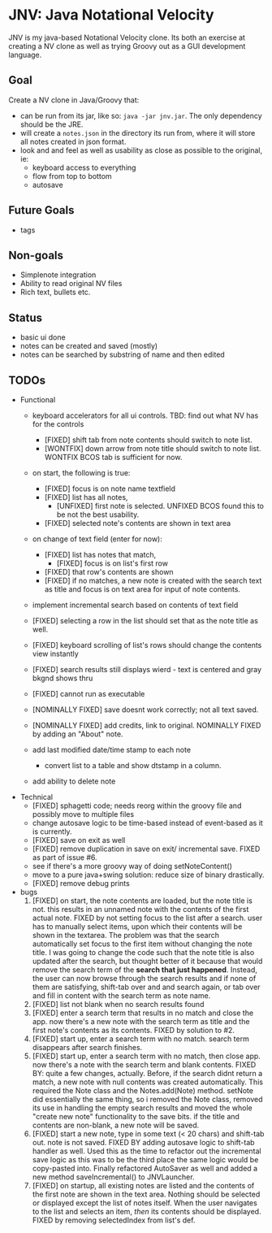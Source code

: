 JNV: Java Notational Velocity
=============================

JNV is my java-based Notational Velocity clone. Its both an exercise at creating a NV clone as well as trying Groovy out as a GUI development language.

Goal
----
Create a NV clone in Java/Groovy that:

- can be run from its jar, like so: `java -jar jnv.jar`. The only dependency should be the JRE.
- will create a `notes.json` in the directory its run from, where it will store all notes created in json format.
- look and and feel as well as usability as close as possible to the original, ie:
	- keyboard access to everything
	- flow from top to bottom
	- autosave

Future Goals
------------

- tags

Non-goals
---------

- Simplenote integration
- Ability to read original NV files
- Rich text, bullets etc.

Status
-----

- basic ui done
- notes can be created and saved (mostly)
- notes can be searched by substring of name and then edited

TODOs
-----

- Functional
	- keyboard accelerators for all ui controls. TBD: find out what NV has for the controls
		- [FIXED] shift tab from note contents should switch to note list.
		- [WONTFIX] down arrow from note title should switch to note list. WONTFIX BCOS tab is sufficient for now.
	- on start, the following is true:
		- [FIXED] focus is on note name textfield
		- [FIXED] list has all notes, 
			- [UNFIXED] first note is selected. UNFIXED BCOS found this to be not the best usability.
		- [FIXED] selected note's contents are shown in text area
	- on change of text field (enter for now):
		- [FIXED] list has notes that match, 
			- [FIXED] focus is on list's first row
		- [FIXED] that row's contents are shown
		- [FIXED] if no matches, a new note is created with the search text as title and focus is on text area for input of note contents.
	- implement incremental search based on contents of text field
	- [FIXED] selecting a row in the list should set that as the note title as well. 
	- [FIXED] keyboard scrolling of list's rows should change the contents view instantly

	- [FIXED] search results still displays wierd - text is centered and gray bkgnd shows thru
	- [FIXED] cannot run as executable
	- [NOMINALLY FIXED] save doesnt work correctly; not all text saved.
	- [NOMINALLY FIXED] add credits, link to original. NOMINALLY FIXED by adding an "About" note.
	- add last modified date/time stamp to each note
		- convert list to a table and show dtstamp in a column.
	- add ability to delete note
- Technical
	- [FIXED] sphagetti code; needs reorg within the groovy file and possibly move to multiple files
	- change autosave logic to be time-based instead of event-based as it is currently.
	- [FIXED] save on exit as well
	- [FIXED] remove duplication in save on exit/ incremental save. FIXED as part of issue #6.
	- see if there's a more groovy way of doing setNoteContent()
	- move to a pure java+swing solution: reduce size of binary drastically.
	- [FIXED] remove debug prints
- bugs
	1. [FIXED] on start, the note contents are loaded, but the note title is not. this results in an unnamed note with the contents of the first actual note. FIXED by not setting focus to the list after a search. user has to manually select items, upon which their contents will be shown in the textarea. The problem was that the search automatically set focus to the first item without changing the note title. I was going to change the code such that the note title is also updated after the search, but thought better of it because that would remove the search term of the **search that just happened**. Instead, the user can now browse through the search results and if none of them are satisfying, shift-tab over and and search again, or tab over and fill in content with the search term as note name.
	2. [FIXED] list not blank when no search results found
	3. [FIXED] enter a search term that results in no match and close the app. now there's a new note with the search term as title and the first note's contents as its contents. FIXED by solution to #2. 
	4. [FIXED] start up, enter a search term with no match. search term disappears after search finishes.
	5. [FIXED] start up, enter a search term with no match, then close app. now there's a note with the search term and blank contents. FIXED BY: quite a few changes, actually. Before, if the search didnt return a match, a new note with null contents was created automatically. This required the Note class and the Notes.add(Note) method. setNote did essentially the same thing, so i removed the Note class, removed its use in handling the empty search results and moved the whole "create new note" functionality to the save bits. if the title and contents are non-blank, a new note will be saved.
	6. [FIXED] start a new note, type in some text (< 20 chars) and shift-tab out. note is not saved. FIXED BY adding autosave logic to shift-tab handler as well. Used this as the time to refactor out the incremental save logic as this was to be the third place the same logic would be copy-pasted into. Finally refactored AutoSaver as well and added a new method saveIncremental() to JNVLauncher.
	7. [FIXED] on startup, all existing notes are listed and the contents of the first note are shown in the text area. Nothing should be selected or displayed except the list of notes itself. When the user navigates to the list and selects an item, *then* its contents should be displayed. FIXED by removing selectedIndex from list's def.
